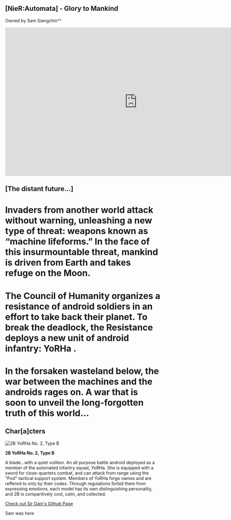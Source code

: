 ## **[NieR:Automata] - Glory to Mankind** 
Owned by Sam Siangchin^^

<iframe width="853" height="480" src="https://www.youtube.com/embed/mOQwMLWEJrg" title="YouTube video player" frameborder="0" allow="accelerometer; autoplay; clipboard-write; encrypted-media; gyroscope; picture-in-picture" allowfullscreen></iframe>


## **[The distant future…]**

# Invaders from another world attack without warning, unleashing a new type of threat: weapons known as “machine lifeforms.” In the face of this insurmountable threat, mankind is driven from Earth and takes refuge on the Moon.

# The Council of Humanity organizes a resistance of android soldiers in an effort to take back their planet. To break the deadlock, the Resistance deploys a new unit of android infantry: YoRHa .

# In the forsaken wasteland below, the war between the machines and the androids rages on. A war that is soon to unveil the long-forgotten truth of this world...


## Char[a]cters

![2B YoRHa No. 2, Type B](https://venturebeat.com/wp-content/uploads/2017/08/nierautomata-1280-1-1488398963732_1280w.jpg?fit=750%2C422&strip=all)

**2B YoRHa No. 2, Type B**

A blade...with a quiet volition.
An all purpose battle android deployed as a member of the automated infantry squad, YoRHa. She is equipped with a sword for close-quarters combat, and can attack from range using the "Pod" tactical support system. Members of YoRHa forgo names and are reffered to only by their codes. Through regulations forbid them from expressing emotions, each model has its own distinguishing personality, and 2B is comparitively cool, calm, and collected.





    
  
  
  
 [Check out Sir Gain's Github Page](https://641n.github.io/)

Sam was here
